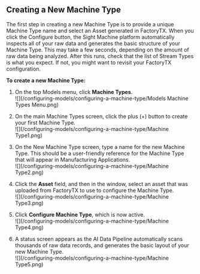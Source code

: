 ## Creating a New Machine Type

The first step in creating a new Machine Type is to provide a unique Machine Type name and select an Asset generated in FactoryTX. When you click the Configure button, the Sight Machine platform automatically inspects all of your raw data and generates the basic structure of your Machine Type. This may take a few seconds, depending on the amount of raw data being analyzed. After this runs, check that the list of Stream Types is what you expect. If not, you might want to revisit your FactoryTX configuration.

**To create a new Machine Type:**

1. On the top Models menu, click **Machine Types**.  
   ![](/configuring-models/configuring-a-machine-type/Models Machine Types Menu.png)

2. On the main Machine Types screen, click the plus \(+\) button to create your first Machine Type.  
   ![](/configuring-models/configuring-a-machine-type/Machine Type1.png)

3. On the New Machine Type screen, type a name for the new Machine Type. This should be a user-friendly reference for the Machine Type that will appear in Manufacturing Applications.  
   ![](/configuring-models/configuring-a-machine-type/Machine Type2.png)

4. Click the **Asset** field, and then in the window, select an asset that was uploaded from FactoryTX to use to configure the Machine Type.  
   ![](/configuring-models/configuring-a-machine-type/Machine Type3.png)

5. Click **Configure Machine Type**, which is now active.  
   ![](/configuring-models/configuring-a-machine-type/Machine Type4.png)

6. A status screen appears as the AI Data Pipeline automatically scans thousands of raw data records, and generates the basic layout of your new Machine Type.  
   ![](/configuring-models/configuring-a-machine-type/Machine Type5.png)



